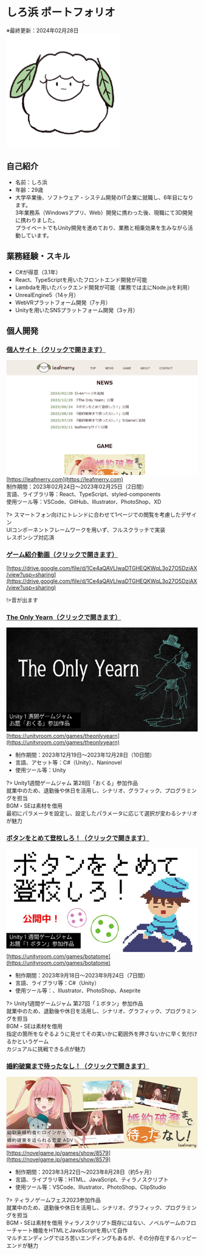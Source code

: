 # しろ浜 ポートフォリオ  
※最終更新：2024年02月28日  
![](./images/icon.png)  
## 自己紹介  
- 名前：しろ浜
- 年齢：29歳  
- 大学卒業後、ソフトウェア・システム開発のIT企業に就職し、6年目になります。  
3年業務系（Windowsアプリ、Web）開発に携わった後、現職にて3D開発に携わりました。  
プライベートでもUnity開発を進めており、業務と相乗効果を生みながら活動しています。  

## 業務経験・スキル  
- C#が得意（3.1年）  
- React、TypeScriptを用いたフロントエンド開発が可能  
- Lambdaを用いたバックエンド開発が可能（業務では主にNode.jsを利用）  
- UnrealEngine5（14ヶ月）  
- WebVRプラットフォーム開発（7ヶ月）  
- Unityを用いたSNSプラットフォーム開発（3ヶ月）  

## 個人開発
### [個人サイト（クリックで開きます）](https://leafmerry.com)
![](./images/leafmerry.jpg)  
[https://leafmerry.com](https://leafmerry.com)  
制作期間：2023年02月24日～2023年02月25日（2日間）  
言語、ライブラリ等：React、TypeScript、styled-components  
使用ツール等：VSCode、GitHub、Illustrator、PhotoShop、XD  

?>
スマートフォン向けにトレンドに合わせて1ページでの閲覧を考慮したデザイン  
UIコンポーネントフレームワークを用いず、フルスクラッチで実装  
レスポンシブ対応済  

### [ゲーム紹介動画（クリックで開きます）](https://drive.google.com/file/d/1Ce4aQAVLIwaDTGHEQKWqL3o27O5DziAX/view?usp=sharing)  
[https://drive.google.com/file/d/1Ce4aQAVLIwaDTGHEQKWqL3o27O5DziAX/view?usp=sharing](https://drive.google.com/file/d/1Ce4aQAVLIwaDTGHEQKWqL3o27O5DziAX/view?usp=sharing)  

!>音が出ます  

### [The Only Yearn（クリックで開きます）](https://unityroom.com/games/theonlyyearn)
![](./images/toy.jpg)  
[https://unityroom.com/games/theonlyyearn](https://unityroom.com/games/theonlyyearn)  
- 制作期間：2023年12月19日～2023年12月28日（10日間）  
- 言語、アセット等：C#（Unity）、Naninovel  
- 使用ツール等：Unity  

?>
Unity1週間ゲームジャム 第28回「おくる」参加作品  
就業中のため、退勤後や休日を活用し、シナリオ、グラフィック、プログラミングを担当  
BGM・SEは素材を借用  
最初にパラメータを設定し、設定したパラメータに応じて選択が変わるシナリオが魅力

### [ボタンをとめて登校しろ！（クリックで開きます）](https://unityroom.com/games/botatome)
![](./images/botatome.jpg)  
[https://unityroom.com/games/botatome](https://unityroom.com/games/botatome)
- 制作期間：2023年9月18日～2023年9月24日（7日間）  
- 言語、ライブラリ等：C#（Unity）  
- 使用ツール等：、Illustrator、PhotoShop、Aseprite  

?>
Unity1週間ゲームジャム 第27回「１ボタン」参加作品  
就業中のため、退勤後や休日を活用し、シナリオ、グラフィック、プログラミングを担当  
BGM・SEは素材を借用  
指定の箇所をなぞるように見せてその実いかに範囲外を押さないかに早く気付けるかというゲーム  
カジュアルに挑戦できる点が魅力  

### [婚約破棄まで待ったなし！（クリックで開きます）](https://novelgame.jp/games/show/8579)
![](./images/konmana.jpg)  
[https://novelgame.jp/games/show/8579](https://novelgame.jp/games/show/8579)
- 制作期間：2023年3月22日～2023年8月28日（約5ヶ月）  
- 言語、ライブラリ等：HTML、JavaScript、ティラノスクリプト  
- 使用ツール等：VSCode、Illustrator、PhotoShop、ClipStudio  

?>
ティラノゲームフェス2023参加作品  
就業中のため、退勤後や休日を活用し、シナリオ、グラフィック、プログラミングを担当  
BGM・SEは素材を借用 
ティラノスクリプト既存にはない、ノベルゲームのフローチャート機能をHTMLとJavaScriptを用いて自作  
マルチエンディングでほろ苦いエンディングもあるが、その分存在するハッピーエンドが魅力
